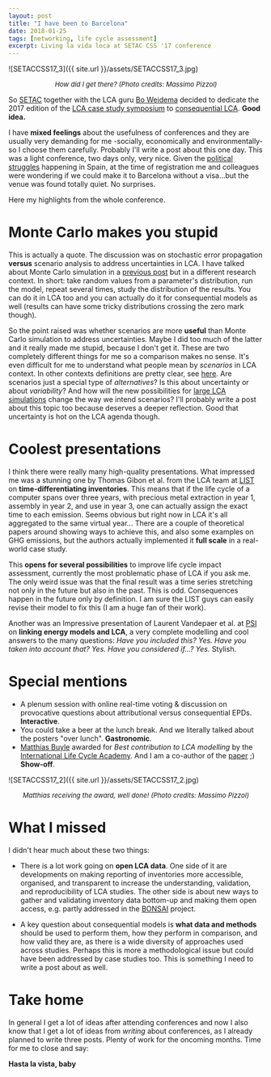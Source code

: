```yaml
---
layout: post
title: "I have been to Barcelona"
date: 2018-01-25
tags: [networking, life cycle assessment]
excerpt: Living la vida loca at SETAC CSS '17 conference
---
```



![SETACCSS17_3]({{ site.url }}/assets/SETACCSS17_3.jpg)
<center><i><font size="2"> How did I get there? (Photo credits: Massimo Pizzol)</font></i></center>


So [SETAC](https://www.setac.org/) together with the LCA guru [Bo Weidema](https://ilca.es/about-us/governing-board/) decided to dedicate the 2017 edition of the [LCA case study symposium](https://lca2017.setac.org/) to [consequential LCA](https://consequential-lca.org/). **Good idea.**

I have **mixed feelings** about the usefulness of conferences and they are usually very demanding for me -socially, economically and environmentally- so I choose them carefully. Probably I'll write a post about this one day. This was a light conference, two days only, very nice. Given the [political struggles](https://en.wikipedia.org/wiki/Catalan_independence_referendum,_2017) happening in Spain, at the time of registration me and colleagues were wondering if we could make it to Barcelona without a visa...but the venue was found totally quiet. No surprises.

Here my highlights from the whole conference.

# Monte Carlo makes you stupid

This is actually a quote. The discussion was on stochastic error propagation **versus** scenario analysis to address uncertainties in LCA. I have talked about Monte Carlo simulation in a [previous post](http://moutreach.science/2017/04/20/PM25-China-uncertainty.html) but in a different research context. In short: take random values from a parameter's distribution, run the model, repeat several times, study the distribution of the results. You can do it in LCA too and you can actually do it for consequential models as well (results can have some tricky distributions crossing the zero mark though).

So the point raised was whether scenarios are more **useful** than Monte Carlo simulation to address uncertainties. Maybe I did too much of the latter and it really made me stupid, because I don't get it. These are two completely different things for me so a comparison makes no sense. It's even difficult for me to understand what people mean by _scenarios_ in LCA context. In other contexts definitions are pretty clear, see [here](http://moutreach.science/2017/03/13/Group-exercises-participatory-scenario-development.html). Are scenarios just a special type of _alternatives_? Is this about uncertainty or about _variability_? And how will the new possibilities for [large LCA simulations](https://brightwaylca.org/) change the way we intend scenarios? I'll probably write a post about this topic too because deserves a deeper reflection. Good that uncertainty is hot on the LCA agenda though.

# Coolest presentations

I think there were really many high-quality presentations. What impressed me was a stunning one by Thomas Gibon et al. from the LCA team at [LIST](https://www.list.lu/en/research/erin/life-cycle-sustainability-and-risk-assessment/team/?tx_listpeople_pi1%5B%40widget_0%5D%5BcurrentPage%5D=2&cHash=b071fbd0847b7a12c8a4d26b58a55935) on **time-differentiating inventories**. This means that if the life cycle of a computer spans over three years, with precious metal extraction in year 1, assembly in year 2, and use in year 3, one can actually assign the exact time to each emission. Seems obvious but right now in LCA it's all aggregated to the same virtual year... There are a couple of theoretical papers around showing ways to achieve this, and also some examples on GHG emissions, but the authors actually implemented it **full scale** in a real-world case study.

This **opens for several possibilities** to improve life cycle impact assessment, currently the most problematic phase of LCA if you ask me. The only weird issue was that the final result was a time series stretching not only in the future but also in the past. This is odd. Consequences happen in the future only by definition. I am sure the LIST guys can easily revise their model to fix this (I am a huge fan of their work).

Another was an Impressive presentation of Laurent Vandepaer et al. at [PSI](https://www.psi.ch/ta/lvandepaer) on **linking energy models and LCA**, a very complete modelling and cool answers to the many questions: _Have you included this? Yes. Have you taken into account that? Yes. Have you considered if...? Yes._ Stylish.

# Special mentions

- A plenum session with online real-time voting & discussion on provocative questions about attributional versus consequential EPDs. **Interactive**.
- You could take a beer at the lunch break. And we literally talked about the posters "over lunch". **Gastronomic**.
- [Matthias Buyle](https://www.uantwerpen.be/en/staff/matthias-buyle/) awarded for _Best contribution to LCA modelling_ by the [International Life Cycle Academy](https://ilca.es/meetings-and-awards/academy-awards/awards-2017/ ). And I am a co-author of the [paper](https://doi.org/10.1007/s11367-017-1389-5) ;) **Show-off**.

![SETACCSS17_2]({{ site.url }}/assets/SETACCSS17_2.jpg)
<center><i><font size="2"> Matthias receiving the award, well done! (Photo credits: Massimo Pizzol)</font></i></center>

# What I missed

I didn't hear much about these two things:

- There is a lot work going on **open LCA data**. One side of it are developments on making reporting of inventories more accessible, organised, and transparent to increase the understanding, validation, and reproducibility of LCA studies. The other side is about new ways to gather and validating inventory data bottom-up and making them open access, e.g. partly addressed in the [BONSAI](https://bonsai.uno/) project.

- A key question about consequential models is **what data and methods** should be used to perform them, how they perform in comparison, and how valid they are, as there is a wide diversity of approaches used across studies. Perhaps this is more a methodological issue but could have been addressed by case studies too. This is something I need to write a post about as well.

# Take home

In general I get a lot of ideas after attending conferences and now I also know that I get a lot of ideas from _writing_ about conferences, as I already planned to write three posts. Plenty of work for the oncoming months. Time for me to close and say:

**Hasta la vista, baby**
